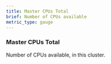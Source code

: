 ```yaml
---
title: Master CPUs Total
brief: Number of CPUs available
metric_type: gauge
---
```

### Master CPUs Total

Number of CPUs available, in this cluster.
